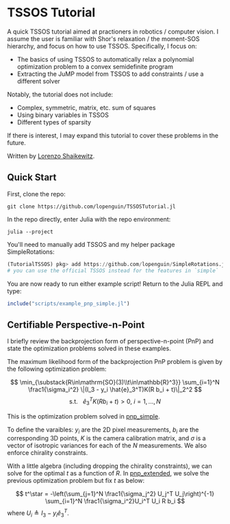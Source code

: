 # TSSOS Tutorial
A quick TSSOS tutorial aimed at practioners in robotics / computer vision. I assume the user is familiar with 
Shor's relaxation / the moment-SOS hierarchy, and focus on how to use TSSOS. Specifically, I focus on:
- The basics of using TSSOS to automatically relax a polynomial optimization problem to a convex semidefinite program
- Extracting the JuMP model from TSSOS to add constraints / use a different solver

Notably, the tutorial does not include:
- Complex, symmetric, matrix, etc. sum of squares
- Using binary variables in TSSOS
- Different types of sparsity

If there is interest, I may expand this tutorial to cover these problems in the future.

Written by [Lorenzo Shaikewitz](lorenzos@mit.edu).

## Quick Start
First, clone the repo:
```shell
git clone https://github.com/lopenguin/TSSOSTutorial.jl
```

In the repo directly, enter Julia with the repo environment:
```shell
julia --project
```

You'll need to manually add TSSOS and my helper package SimpleRotations:
```julia
(TutorialTSSOS) pkg> add https://github.com/lopenguin/SimpleRotations.jl, https://github.com/lopenguin/TSSOS
# you can use the official TSSOS instead for the features in `simple`
```

You are now ready to run either example script! Return to the Julia REPL and type:
```julia
include("scripts/example_pnp_simple.jl")
```

## Certifiable Perspective-n-Point
I briefly review the backprojection form of perspective-n-point (PnP) and state the optimization problems solved in these examples.

The maximum likelihood form of the backprojection PnP problem is given by the following optimization problem:

$$
\min_{\substack{R\in\mathrm{SO}(3)\\t\in\mathbb{R}^3}} \sum_{i=1}^N \frac1{\sigma_i^2} \|(I_3 - y_i \hat{e}_3^T)K(R b_i + t)\|_2^2
$$
$$
\text{s.t. }\ \ \hat{e}_3^T K(R b_i + t) > 0,\ i=1,...,N
$$

This is the optimization problem solved in [pnp_simple](scripts/example_pnp_simple.jl).

To define the varaibles: $y_i$ are the 2D pixel measurements, $b_i$ are the corresponding 3D points, $K$ is the camera calibration matrix, and $\sigma$ is a vector of isotropic variances for each of the $N$ measurements. We also enforce chirality constraints.

With a little algebra (including dropping the chirality constraints), we can solve for the optimal $t$ as a function of $R$. In [pnp_extended](scripts/example_pnp_extended.jl), we solve the previous optimization problem but fix $t$ as below:

$$
t^\star = -\left(\sum_{j=1}^N \frac1{\sigma_j^2} U_j^T U_j\right)^{-1} \sum_{i=1}^N \frac1{\sigma_i^2}U_i^T U_i R b_i
$$
where $U_i\triangleq I_3 - y_i\hat{e}_3^T$.
